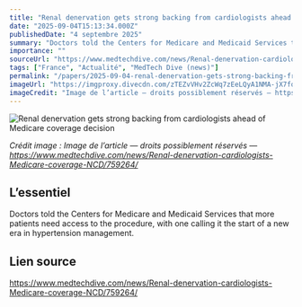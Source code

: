 ```yaml
---
title: "Renal denervation gets strong backing from cardiologists ahead of Medicare coverage decision"
date: "2025-09-04T15:13:34.000Z"
publishedDate: "4 septembre 2025"
summary: "Doctors told the Centers for Medicare and Medicaid Services that more patients need access to the procedure, with one calling it the start of a new era in hypertension management."
importance: ""
sourceUrl: "https://www.medtechdive.com/news/Renal-denervation-cardiologists-Medicare-coverage-NCD/759264/"
tags: ["France", "Actualité", "MedTech Dive (news)"]
permalink: "/papers/2025-09-04-renal-denervation-gets-strong-backing-from-cardiologists-ahead-of-medicare-coverage-decision"
imageUrl: "https://imgproxy.divecdn.com/zTEZvVHv2ZcWq7zEeLQyA1NMA-jX7fqGMk1bY_j27e8/g:ce/rs:fit:770:435/Z3M6Ly9kaXZlc2l0ZS1zdG9yYWdlL2RpdmVpbWFnZS9NZWR0cm9uaWNfSHlicmlkX0FibGF0aW9uX3RyYW5zcGFyZW50LnBuZw==.webp"
imageCredit: "Image de l’article — droits possiblement réservés — https://www.medtechdive.com/news/Renal-denervation-cardiologists-Medicare-coverage-NCD/759264/"
---
```


![Renal denervation gets strong backing from cardiologists ahead of Medicare coverage decision](https://imgproxy.divecdn.com/zTEZvVHv2ZcWq7zEeLQyA1NMA-jX7fqGMk1bY_j27e8/g:ce/rs:fit:770:435/Z3M6Ly9kaXZlc2l0ZS1zdG9yYWdlL2RpdmVpbWFnZS9NZWR0cm9uaWNfSHlicmlkX0FibGF0aW9uX3RyYW5zcGFyZW50LnBuZw==.webp)

*Crédit image : Image de l’article — droits possiblement réservés — https://www.medtechdive.com/news/Renal-denervation-cardiologists-Medicare-coverage-NCD/759264/*

## L’essentiel

Doctors told the Centers for Medicare and Medicaid Services that more patients need access to the procedure, with one calling it the start of a new era in hypertension management.

## Lien source

https://www.medtechdive.com/news/Renal-denervation-cardiologists-Medicare-coverage-NCD/759264/
